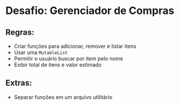 # Desafio: Gerenciador de Compras

## Regras:
- Criar funções para adicionar, remover e listar itens
- Usar uma `MutableList`
- Permitir o usuário buscar por item pelo nome
- Exibir total de itens e valor estimado

## Extras:
- Separar funções em um arquivo utilitário
